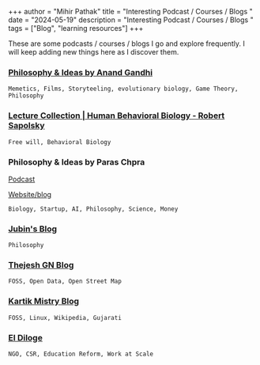 +++
author = "Mihir Pathak"
title = "Interesting Podcast / Courses / Blogs "
date = "2024-05-19"
description = "Interesting Podcast / Courses / Blogs "
tags = ["Blog", "learning resources"]
+++

These are some podcasts / courses / blogs I go and explore frequently. I will keep adding new things here as I discover them. 

### [Philosophy & Ideas by Anand Gandhi](https://www.youtube.com/playlist?list=PLf5poopYVc5Ty7AJQcL4xsJPCav-UK_7w)

```
Memetics, Films, Storyteeling, evolutionary biology, Game Theory, Philosophy
```


### [Lecture Collection | Human Behavioral Biology - Robert Sapolsky](https://www.youtube.com/playlist?list=PL848F2368C90DDC3D)

```
Free will, Behavioral Biology 
```


### Philosophy & Ideas by Paras Chpra
[Podcast](https://www.youtube.com/playlist?list=PLf5poopYVc5T8wNOcuapPVszayqsvN-6d)

[Website/blog](https://invertedpassion.com/)

```
Biology, Startup, AI, Philosophy, Science, Money
```


### [Jubin's Blog](https://jubinsblog.com/)
```
Philosophy
```


### [Thejesh GN Blog](https://thejeshgn.com/)
```
FOSS, Open Data, Open Street Map
```

### [Kartik Mistry Blog](https://kartikm.wordpress.com/)
```
FOSS, Linux, Wikipedia, Gujarati
```


### [EI Diloge](https://www.youtube.com/playlist?list=PL6EJV4-csFcffLethrp5EmfdmzNHagVZ7)
```
NGO, CSR, Education Reform, Work at Scale
```

 
